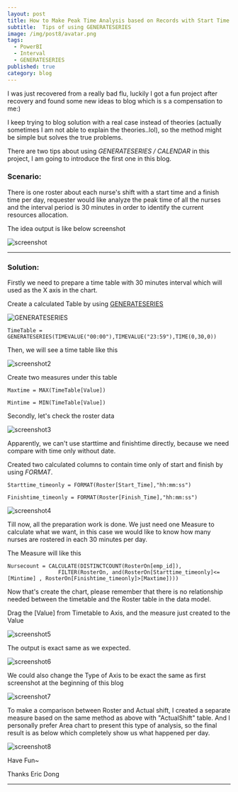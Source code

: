 ```yaml
---
layout: post
title: How to Make Peak Time Analysis based on Records with Start Time and End Time
subtitle:  Tips of using GENERATESERIES
image: /img/post8/avatar.png
tags:
  - PowerBI
  - Interval
  - GENERATESERIES
published: true
category: blog
---
```


I was just recovered from a really bad flu, luckily I got a fun project after recovery and found some new ideas to blog which is s a compensation to me:)

I keep trying to blog solution with a real case instead of theories (actually sometimes I am not able to explain the theories..lol), so the method might be simple but solves the true problems.

There are two tips about using *GENERATESERIES / CALENDAR* in this project, I am going to introduce the first one in this blog.


### Scenario:

There is one roster about each nurse's shift with a start time and a finish time per day, requester would like analyze the peak time of all the nurses and the interval period is 30 minutes in order to identify the current resources allocation.

The idea output is like below screenshot

![screenshot](/img/post8/Image1.png)

---

### Solution:

Firstly we need to prepare a time table with 30 minutes interval which will used as the X axis in the chart.

Create a calculated Table by using [GENERATESERIES](https://msdn.microsoft.com/en-us/query-bi/dax/generateseries-function)

![GENERATESERIES](/img/post8/Image2.png)

```
TimeTable = GENERATESERIES(TIMEVALUE("00:00"),TIMEVALUE("23:59"),TIME(0,30,0))
```

Then, we will see a time table like this

![screenshot2](/img/post8/Image3.png)

Create two measures under this table

```
Maxtime = MAX(TimeTable[Value])
```

```
Mintime = MIN(TimeTable[Value]) 
```

Secondly, let's check the roster data

![screenshot3](/img/post8/Image4.png)

Apparently, we can't use starttime and finishtime directly, because we need compare with time only without date.

Created two calculated columns to contain time only of start and finish by using *FORMAT*.

```
Starttime_timeonly = FORMAT(Roster[Start_Time],"hh:mm:ss")
```

```
Finishtime_timeonly = FORMAT(Roster[Finish_Time],"hh:mm:ss")
```

![screenshot4](/img/post8/Image5.png)

Till now, all the preparation work is done. We just need one Measure to calculate what we want, in this case we would like to know how many nurses are rostered in each 30 minutes per day.

The Measure will like this


```
Nursecount = CALCULATE(DISTINCTCOUNT(RosterOn[emp_id]),
				FILTER(RosterOn, and(RosterOn[Starttime_timeonly]<=[Mintime] , RosterOn[Finishtime_timeonly]>[Maxtime])))
``` 

Now that's create the chart, please remember that there is no relationship needed between the timetable and the Roster table in the data model.

Drag the [Value] from Timetable to Axis, and the measure just created to the Value

![screenshot5](/img/post8/Image6.png)

The output is exact same as we expected.

![screenshot6](/img/post8/Image8.png)

We could also change the Type of Axis to be exact the same as first screenshot at the beginning of this blog

![screenshot7](/img/post8/Image7.png)

To make a comparison between Roster and Actual shift, I created a separate measure based on the same method as above with "ActualShift" table. And I personally prefer Area chart to present this type of analysis, so the final result is as below which completely show us what happened per day.

![screenshot8](/img/post8/Image9.png)

Have Fun~

Thanks
Eric Dong

---